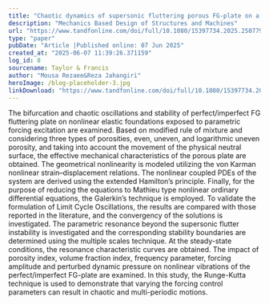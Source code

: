 ```yaml
---
title: "Chaotic dynamics of supersonic fluttering porous FG-plate on a nonlinear pasternak foundations under sub-harmonic resonance"
description: "Mechanics Based Design of Structures and Machines"
url: "https://www.tandfonline.com/doi/full/10.1080/15397734.2025.2507793"
type: "paper"
pubDate: "Article |Published online: 07 Jun 2025"
created_at: "2025-06-07 11:39:26.371159"
log_id: 8
sourcename: Taylor & Francis
author: "Mousa Rezaee&Reza Jahangiri"
heroImage: /blog-placeholder-3.jpg
linkDownload: "https://www.tandfonline.com/doi/full/10.1080/15397734.2025.2507793"
---
```


The bifurcation and chaotic oscillations and stability of perfect/imperfect FG fluttering plate on nonlinear elastic foundations exposed to parametric forcing excitation are examined. Based on modified rule of mixture and considering three types of porosities, even, uneven, and logarithmic uneven porosity, and taking into account the movement of the physical neutral surface, the effective mechanical characteristics of the porous plate are obtained. The geometrical nonlinearity is modeled utilizing the von Karman nonlinear strain–displacement relations. The nonlinear coupled PDEs of the system are derived using the extended Hamilton’s principle. Finally, for the purpose of reducing the equations to Mathieu type nonlinear ordinary differential equations, the Galerkin’s technique is employed. To validate the formulation of Limit Cycle Oscillations, the results are compared with those reported in the literature, and the convergency of the solutions is investigated. The parametric resonance beyond the supersonic flutter instability is investigated and the corresponding stability boundaries are determined using the multiple scales technique. At the steady-state conditions, the resonance characteristic curves are obtained. The impact of porosity index, volume fraction index, frequency parameter, forcing amplitude and perturbed dynamic pressure on nonlinear vibrations of the perfect/imperfect FG-plate are examined. In this study, the Runge-Kutta technique is used to demonstrate that varying the forcing control parameters can result in chaotic and multi-periodic motions.
